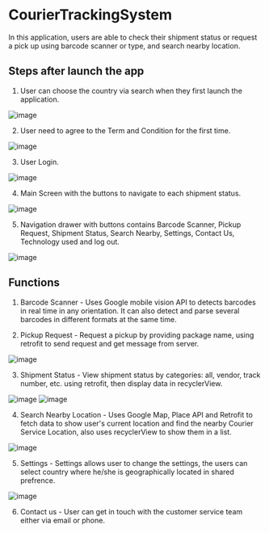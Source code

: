 # CourierTrackingSystem

In this application, users are able to check their shipment status or request a pick up using barcode scanner or type, and search nearby location.

## Steps after launch the app

1. User can choose the country via search when they first launch the application.

![image](https://github.com/LannyX/B16CourierTrackingSystem/blob/master/screenshot/Screen%20Shot%202019-01-29%20at%201.23.16%20PM.png)

2. User need to agree to the Term and Condition for the first time.

![image](https://github.com/LannyX/B16CourierTrackingSystem/blob/master/screenshot/Screen%20Shot%202019-01-29%20at%201.23.36%20PM.png)

3. User Login.

![image](https://github.com/LannyX/B16CourierTrackingSystem/blob/master/screenshot/Screen%20Shot%202019-01-29%20at%201.23.49%20PM.png)

4. Main Screen with the buttons to navigate to each shipment status.

![image](https://github.com/LannyX/B16CourierTrackingSystem/blob/master/screenshot/Screen%20Shot%202019-01-29%20at%201.24.16%20PM.png)

5. Navigation drawer with buttons contains Barcode Scanner, Pickup Request, Shipment Status, Search Nearby, Settings, Contact Us, Technology used and log out.

![image](https://github.com/LannyX/B16CourierTrackingSystem/blob/master/screenshot/Screen%20Shot%202019-01-29%20at%201.24.29%20PM.png)

## Functions
1. Barcode Scanner - Uses Google mobile vision API to detects barcodes in real time in any orientation. It can also detect and parse several barcodes in different formats at the same time.

2. Pickup Request - Request a pickup by providing package name, using retrofit to send request and get message from server.

![image](https://github.com/LannyX/B16CourierTrackingSystem/blob/master/screenshot/Screen%20Shot%202019-01-29%20at%201.24.49%20PM.png)

3. Shipment Status - View shipment status by categories: all, vendor, track number, etc. using retrofit, then display data in recyclerView.

![image](https://github.com/LannyX/B16CourierTrackingSystem/blob/master/screenshot/Screen%20Shot%202019-01-29%20at%201.26.29%20PM.png)
![image](https://github.com/LannyX/B16CourierTrackingSystem/blob/master/screenshot/Screen%20Shot%202019-01-29%20at%201.26.51%20PM.png)

4. Search Nearby Location - Uses Google Map, Place API and Retrofit to fetch data to show user's current location and find the nearby Courier Service Location, also uses recyclerView to show them in a list. 

![image](https://github.com/LannyX/B16CourierTrackingSystem/blob/master/screenshot/Screen%20Shot%202019-01-29%20at%201.27.52%20PM.png)

5. Settings - Settings allows user to change the settings, the users can select country where he/she is geographically located in shared prefrence. 

![image](https://github.com/LannyX/B16CourierTrackingSystem/blob/master/screenshot/Screen%20Shot%202019-01-29%20at%201.28.06%20PM.png)

6. Contact us - User can get in touch with the customer service team either via email or phone.

